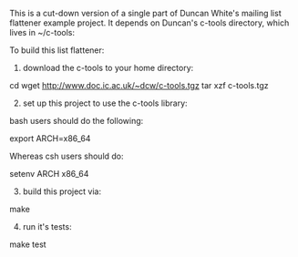 This is a cut-down version of a single part of Duncan White's mailing list
flattener example project.  It depends on Duncan's c-tools directory,
which lives in ~/c-tools:

To build this list flattener:

1. download the c-tools to your home directory:

cd
wget http://www.doc.ic.ac.uk/~dcw/c-tools.tgz
tar xzf c-tools.tgz

2. set up this project to use the c-tools library:

bash users should do the following:

export ARCH=x86_64

Whereas csh users should do:

setenv ARCH x86_64

3. build this project via:

make

4. run it's tests:

make test
